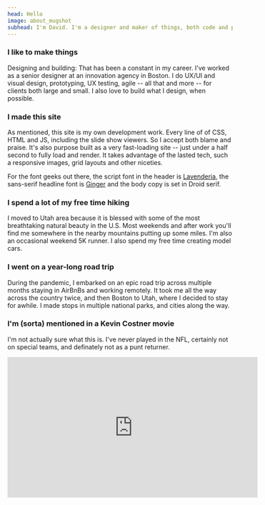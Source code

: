 ```yaml
---
head: Hello
image: about_mugshot
subhead: I'm David. I'm a designer and maker of things, both code and physical objects. Here's five quick items about me.
---
```


### I like to make things

Designing and building: That has been a constant in my career. I've worked as a senior designer at an innovation agency in Boston. I do UX/UI and visual design, prototyping, UX testing, agile -- all that and more -- for clients both large and small. I also love to build what I design, when possible.

### I made this site

As mentioned, this site is my own development work. Every line of of CSS, HTML and JS, including the slide show viewers. So I accept both blame and praise. It's also purpose built as a very fast-loading site -- just under a half second to fully load and render. It takes advantage of the lasted tech, such a responsive images, grid layouts and other niceties.

For the font geeks out there, the script font in the header is [Lavenderia][2], the sans-serif headline font is [Ginger][3] and the body copy is set in Droid serif.

### I spend a lot of my free time hiking 

I moved to Utah area because it is blessed with some of the most breathtaking natural beauty in the U.S. Most weekends and after work you'll find me somewhere in the nearby mountains putting up some miles. I'm also an occasional weekend 5K runner. I also spend my free time creating model cars. 


### I went on a year-long road trip

During the pandemic, I embarked on an epic road trip across multiple months staying in AirBnBs and working remotely. It took me all the way across the country twice, and then Boston to Utah, where I decided to stay for awhile. I made stops in multiple national parks, and cities along the way. 

### I'm (sorta) mentioned in a Kevin Costner movie

I'm not actually sure what this is. I've never played in the NFL, certainly not on special teams, and definately not as a punt returner.
<div class="video-container">
<iframe width="560" height="315" src="https://www.youtube.com/embed/QT1Tl6npLic?start=93" title="YouTube video player" frameborder="0" allow="accelerometer; autoplay; clipboard-write; encrypted-media; gyroscope; picture-in-picture" allowfullscreen></iframe>
</div>



[1]:https://github.com/putneydm/david_site_jekyll
[2]:http://www.losttype.com/font/?name=lavanderia
[3]:http://www.hypefortype.com/browse-fonts/font-categories/headline/ginger.html
[4]:/design/link/
[5]:/design/crux/